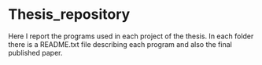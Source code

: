 Thesis_repository
=================

Here I report the programs used in each project of the thesis. In each folder there is a README.txt file describing each program and also the final published paper.